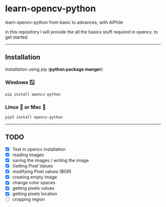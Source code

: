 # learn-opencv-python
learn opencv-python from basic to advances, with AiPhile

in this  repository I will provide the all the basics stuff required in opencv, to get started

---
## Installation
Installation using pip (**python package manger**)

### Windows 🪟
```python 
pip install opencv-python
```
### Linux 🐧 or Mac 🍎

```python 
pip3 install opencv-python
````

---

## TODO

- [x]  Test in opencv installation
- [x] reading images
- [x] saving the images / writing the image
- [x] Getting Pixel Values
- [x] modifying Pixel values (BGR)
- [x] creating empty image
- [x] change color spaces
- [x] getting pixels values
- [x] getting pixels location
- [ ] cropping region